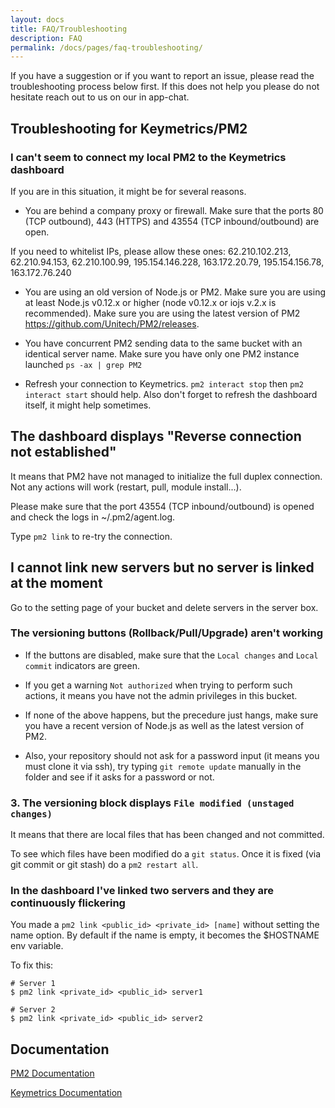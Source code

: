 ```yaml
---
layout: docs
title: FAQ/Troubleshooting
description: FAQ
permalink: /docs/pages/faq-troubleshooting/
---
```


If you have a suggestion or if you want to report an issue, please read the troubleshooting process below first. 
If this does not help you please do not hesitate reach out to us on our in app-chat.

## Troubleshooting for Keymetrics/PM2

### I can't seem to connect my local PM2 to the Keymetrics dashboard

If you are in this situation, it might be for several reasons.

- You are behind a company proxy or firewall.
Make sure that the ports 80 (TCP outbound), 443 (HTTPS) and 43554 (TCP inbound/outbound) are open.

If you need to whitelist IPs, please allow these ones: 62.210.102.213, 62.210.94.153, 62.210.100.99, 195.154.146.228, 163.172.20.79, 195.154.156.78, 163.172.76.240
 
- You are using an old version of Node.js or PM2.
Make sure you are using at least Node.js v0.12.x or higher (node v0.12.x or iojs v.2.x is recommended).
Make sure you are using the latest version of PM2 https://github.com/Unitech/PM2/releases.

- You have concurrent PM2 sending data to the same bucket with an identical server name.
Make sure you have only one PM2 instance launched `ps -ax | grep PM2`

- Refresh your connection to Keymetrics. `pm2 interact stop` then `pm2 interact start` should help. Also don't forget to refresh the dashboard itself, it might help sometimes.

## The dashboard displays "Reverse connection not established"

It means that PM2 have not managed to initialize the full duplex connection. Not any actions will work (restart, pull, module install...).

Please make sure that the port 43554 (TCP inbound/outbound) is opened and check the logs in ~/.pm2/agent.log.

Type `pm2 link` to re-try the connection.

## I cannot link new servers but no server is linked at the moment

Go to the setting page of your bucket and delete servers in the server box.

### The versioning buttons (Rollback/Pull/Upgrade) aren't working

- If the buttons are disabled, make sure that the `Local changes` and `Local commit` indicators are green.

- If you get a warning `Not authorized` when trying to perform such actions, it means you have not the admin privileges in this bucket.

- If none of the above happens, but the precedure just hangs, make sure you have a recent version of Node.js as well as the latest version of PM2.

- Also, your repository should not ask for a password input (it means you must clone it via ssh), try typing `git remote update` manually in the folder and see if it asks for a password or not.

### 3. The versioning block displays `File modified (unstaged changes)`

It means that there are local files that has been changed and not committed.

To see which files have been modified do a `git status`. Once it is fixed (via git commit or git stash) do a `pm2 restart all`.

### In the dashboard I've linked two servers and they are continuously flickering

You made a `pm2 link <public_id> <private_id> [name]` without setting the name option. By default if the name is empty, it becomes the $HOSTNAME env variable.

To fix this:

```
# Server 1
$ pm2 link <private_id> <public_id> server1

# Server 2
$ pm2 link <private_id> <public_id> server2
```

## Documentation

[PM2 Documentation](http://pm2.keymetrics.io/)

[Keymetrics Documentation](http://docs.keymetrics.io/)
